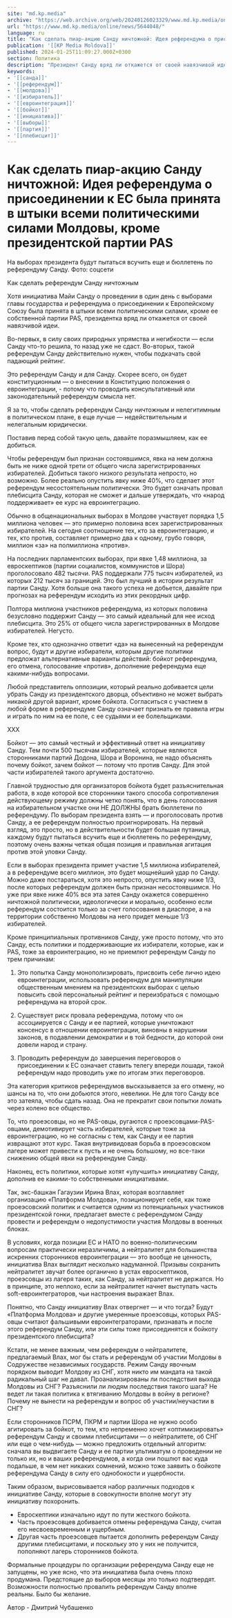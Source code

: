 ```yaml
---
site: "md.kp.media"
archive: "https://web.archive.org/web/20240126023329/www.md.kp.media/online/news/5644048/"
url: "https://www.md.kp.media/online/news/5644048/"
language: ru
title: "Как сделать пиар-акцию Санду ничтожной: Идея референдума о присоединении к ЕС была принята в штыки всеми политическими силами Молдовы, кроме президентской партии PAS"
publication: '[[KP Media Moldova]]'
published: 2024-01-25T11:09:27.000Z+0300
section: Политика
description: "Президент Санду вряд ли откажется от своей навязчивой идеи провести референдум, еще и в день выборов главы государства"
keywords:
- '[[санда]]'
- '[[референдум]]'
- '[[молдова]]'
- '[[избиратель]]'
- '[[евроинтеграция]]'
- '[[бойкот]]'
- '[[инициатива]]'
- '[[выборы]]'
- '[[партия]]'
- '[[плебисцит]]'
---
```


# Как сделать пиар-акцию Санду ничтожной: Идея референдума о присоединении к ЕС была принята в штыки всеми политическими силами Молдовы, кроме президентской партии PAS

На выборах президента будут пытаться всучить еще и бюллетень по референдуму Санду. Фото: соцсети

Как сделать референдум Санду ничтожным

Хотя инициатива Майи Санду о проведении в один день с выборами главы государства и референдума о присоединении к Европейскому Союзу была принята в штыки всеми политическими силами, кроме ее собственной партии PAS, президентка вряд ли откажется от своей навязчивой идеи.

Во-первых, в силу своих природных упрямства и негибкости — если Санду что-то решила, то назад уже не сдаст. Во-вторых, такой референдум Санду действительно нужен, чтобы подкачать свой падающий рейтинг.

Это референдум Санду и для Санду. Скорее всего, он будет конституционным — о внесении в Конституцию положения о евроинтеграции, - потому что проводить консультативный или законодательный референдум смысла нет.

Я за то, чтобы сделать референдум Санду ничтожным и нелегитимным в политическом плане, в еще лучше — недействительным и нелегальным юридически.

Поставив перед собой такую цель, давайте поразмышляем, как ее добиться.

Чтобы референдум был признан состоявшимся, явка на нем должна быть не ниже одной трети от общего числа зарегистрированных избирателей. Добиться такого низкого результата непросто, но возможно. Более реально опустить явку ниже 40%, что сделает этот референдум несостоятельным политически. Это будет означать провал плебисцита Санду, которая не сможет и дальше утверждать, что «народ поддерживает» ее курс на евроинтеграцию.

Обычно в общенациональных выборах в Молдове участвует порядка 1,5 миллиона человек — это примерно половина всех зарегистрированных избирателей. На сегодня соотношение тех, кто за евроинтеграцию, и тех, кто против, составляет примерно два к одному, грубо говоря, миллион «за» на полмиллиона «против».

На последних парламентских выборах, при явке 1,48 миллиона, за евроскептиков (партии социалистов, коммунистов и Шора) проголосовало 482 тысячи. PAS поддержали 775 тысяч избирателей, из которых 212 тысяч за границей. Это был лучший в истории результат партии Санду. Хотя больше она такого успеха не добьется, давайте при прогнозах на референдум исходить из этих рекордных цифр.

Полтора миллиона участников референдума, из которых половина безусловно поддержит Санду — это самый идеальный для нее исход плебисцита. Это 25% от общего числа зарегистрированных в Молдове избирателей. Негусто.

Кроме тех, кто однозначно ответит «да» на вынесенный на референдум вопрос, будут и другие избиратели, которым другие политики предложат альтернативные варианты действий: бойкот референдума, его отмена, голосование «против», дополнение референдума еще какими-нибудь вопросами.

Любой представитель оппозиции, который реально добивается цели убрать Санду из президентского дворца, объективно не может выбрать никакой другой вариант, кроме бойкота. Согласиться с участием в любой форме в референдуме Санду означает признать ее правила игры и играть по ним на ее поле, с ее судьями и ее болельщиками.

ХХХ

Бойкот — это самый честный и эффективный ответ на инициативу Санду. Тем почти 500 тысячам избирателей, которые являются сторонниками партий Додона, Шора и Воронина, не надо объяснять почему бойкот, зачем бойкот — потому что против Санду. Для этой части избирателей такого аргумента достаточно.

Главной трудностью для организаторов бойкота будет разъяснительная работа, в ходе которой все сторонники такого способа сопротивления действующему режиму должны четко понять, что в день голосования на избирательном участке они НЕ ДОЛЖНЫ брать бюллетени по референдуму. По выборам президента взять — и проголосовать против Санду, а ее референдум полностью проигнорировать. На первый взгляд, это просто, но в действительности будет большая путаница, каждому будут пытаться всучить еще и бюллетень по референдуму, поэтому очень важны четкая общая позиция и правильная агитация против этой уловки Санду.

Если в выборах президента примет участие 1,5 миллиона избирателей, а в референдуме всего миллион, это будет мощнейший удар по Санду. Можно даже постараться, хотя это непросто, опустить явку ниже 1/3, после которых референдум должен быть признан несостоявшимся. Но уже при явке ниже 40% вся эта затея Санду окажется совершенно ничтожной политически, идеологически и морально, особенно если референдум состоится только за счет голосования в диаспоре, а на территории собственно Молдовы на него придет меньше 1/3 избирателей.

Кроме принципиальных противников Санду, уже просто потому, что это Санду, есть политики и поддерживающие их избиратели, которые, как и PAS, тоже за евроинтеграцию, но не приемлют референдум Санду по трем причинам:

1. Это попытка Санду монополизировать, присвоить себе лично идею евроинтеграции, использовать референдум для манипуляции общественным мнением на президентских выборах с целью повысить свой персональный рейтинг и переизбраться с помощью референдума на второй срок.

2. Существует риск провала референдума, потому что он ассоциируется с Санду и ее партией, которые уничтожают консенсус в отношении евроинтеграции, виновны в нарушении законов, в подавлении демократии и в той бедности, до которой они довели народ и страну.

3. Проводить референдум до завершения переговоров о присоединении к ЕС означает ставить телегу впереди лошади, такой референдум надо проводить уже по итогам этих переговоров.

Эта категория критиков референдумов высказывается за его отмену, но шансы на то, что они добьются этого, невелики. Не для того Санду все это затеяла, чтобы сдать назад. Она не прекратит свои попытки ломать через колено все общество.

То, что проеэсовцы, но не PAS-овцы, ругаются с проеэсовцами-PAS-овцами, демотивирует часть избирателей, которые тоже за евроинтеграцию, но не согласны с тем, как Санду и ее партия извращают этот курс. Такая внутривидовая борьба в проеэсовском лагере может привести к пусть и не очень большому, но все-таки снижению общей явки на референдуме Санду.

Наконец, есть политики, которые хотят «улучшить» инициативу Санду, дополнив ее какими-то собственными инициативами.

Так, экс-башкан Гагаузии Ирина Влах, которая возглавляет организацию «Платформа Молдова», позиционирует себя, как тоже проеэсовский политик и считается одним из потенциальных участников президентской гонки, предлагает вместе с референдумом Санду провести и референдум о недопустимости участия Молдовы в военных блоках.

В условиях, когда позиции ЕС и НАТО по военно-политическим вопросам практически неразличимы, а нейтралитет для большинства искренних сторонников евроинтеграции — это вообще не ценность, инициатива Влах выглядит несколько надуманной. Призывы сохранить нейтралитет звучат более органично в устах евроскептиков, проеэсовцы из лагеря таких, как Санду, за нейтралитет не держатся. Но в принципе, это неплохо, если за нейтралитет начнет выступать часть soft-евроинтеграторов, чьи настроения выражает Влах.

Понятно, что Санду инициативу Влах отвергнет — и что тогда? Будут «Платформа Молдова» и другие умеренные проеэсовцы, которых PAS-овцы считают фальшивыми евроинтеграторами, признавать и после этого референдум Санду, или эти силы тоже присоединятся к бойкоту президентского плебисцита?

Кстати, не менее важным, чем референдум о нейтралитете, предлагаемый Влах, мог бы стать и референдум об участии Молдовы в Содружестве независимых государств. Режим Санду явочным порядком выводит Молдову из СНГ, хотя никто им мандата на такой радикальный шаг не давал. Проанализированы ли последствия выхода Молдовы из СНГ? Разъяснили ли людям последствия такого шага? Не ведет ли такая политика к втягиванию Молдовы в войну в регионе? Почему не вынести на референдум и вопрос об участии/неучастии в СНГ?

Если сторонников ПСРМ, ПКРМ и партии Шора не нужно особо агитировать за бойкот, то тем, кто непременно хочет «оптимизировать» референдум Санду и своими плебисцитами — о нейтралитете, об СНГ или еще о чем-нибудь — можно предложить отдельный алгоритм: сначала вы выдвигаете Санду и ее партии ультиматум о проведении не только их, но и ваших референдумов, а когда они пошлют вас куда подальше, в чем нет никаких сомнений, можно тоже заявить о бойкоте референдума Санду в силу его однобокости и ущербности.

Таким образом, вырисовывается набор различных подходов к инициативе Санду, которые в совокупности вполне могут эту инициативу похоронить.

- Евроскептики изначально идут по пути жесткого бойкота.
- Часть проеэсовцев добивается отмены референдума Санду, считая его несвоевременным и ущербным.
- Другая часть проеэсовцев пытается дополнить референдум Санду другими плебисцитами, и поскольку это у них не получится, пополняют лагерь сторонников бойкота.

Формальные процедуры по организации референдума Санду еще не запущены, но уже ясно, что эта инициатива была очень плохо продумана. Предстоящие до выборов месяцы это только подтвердят. Возможности полностью провалить референдум Санду вполне реальны. Было бы желание.

Автор - Дмитрий Чубашенко